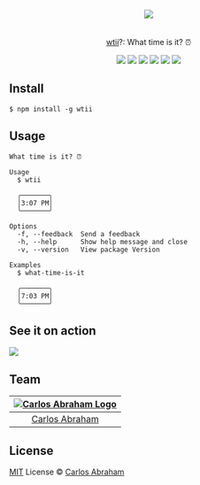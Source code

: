 <p align="center">
	<br>
	<br>
	<br>
	<a href="https://www.npmjs.com/package/wtii"><img src="https://cdn.abranhe.com/projects/wtii/logo.svg"></a>
	<br>
	<br>
	<br>
	<a href="https://www.npmjs.com/wtii">wtii</a>?: What time is it? ⏰
	<br>
</p>

<p align="center">
	<a href="https://travis-ci.org/abranhe/wtii"><img src="https://img.shields.io/travis/abranhe/wtii.svg?logo=travis" /></a>
	<a href="https://github.com/abranhe"><img src="https://abranhe.com/badge.svg"></a>
	<a href="https://cash.me/$abranhe"><img src="https://cdn.abranhe.com/badges/cash-me.svg"></a>
	<a href="https://patreon.com/abranhe"><img src="https://cdn.abranhe.com/badges/patreon.svg" /></a>
	<a href="https://github.com/abranhe/wtii/blob/master/license"><img src="https://img.shields.io/github/license/abranhe/wtii.svg" /></a>
  <a href="https://www.npmjs.com/package/wtii"><img src="https://img.shields.io/npm/v/wtii.svg"></a>
</p>


## Install

```
$ npm install -g wtii
```

## Usage

```console
What time is it? ⏰

Usage
  $ wtii

  ╭───────╮
  │3:07 PM│
  ╰───────╯

Options
  -f, --feedback  Send a feedback
  -h, --help      Show help message and close
  -v, --version   View package Version

Examples
  $ what-time-is-it

  ╭───────╮
  │7:03 PM│
  ╰───────╯
```

## See it on action

<p>
	<a href="https://www.npmjs.com/package/wtii"><img src="https://cdn.abranhe.com/projects/wtii/movie.gif"></a>
</p>

## Team

|[![Carlos Abraham Logo](https://avatars3.githubusercontent.com/u/21347264?s=50)](https://abranhe.com)|
| :-: |
| [Carlos Abraham](https://github.com/abranhe) |

## License

[MIT](https://github.com/abranhe/wtii/blob/master/license) License © [Carlos Abraham](https://github.com/abranhe/)
